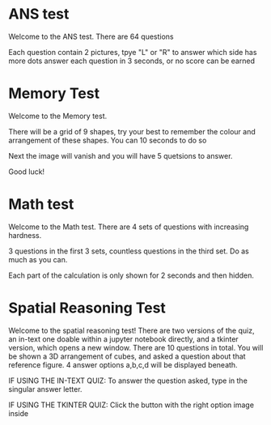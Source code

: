# ANS test
Welcome to the ANS test. There are 64 questions 

Each question contain 2 pictures, tpye "L" or "R" to answer which side has more dots
answer each question in 3 seconds, or no score can be earned

# Memory Test
Welcome to the Memory test.

There will be a grid of 9 shapes, try your best to remember the colour and arrangement of these shapes. You can 10 seconds to do so

Next the image will vanish and you will have 5 quetsions to answer.

Good luck!


# Math test

Welcome to the Math test.
There are 4 sets of questions with increasing hardness.

3 questions in the first 3 sets, countless questions in the third set.
Do as much as you can.

Each part of the calculation is only shown for  2 seconds and then hidden.


# Spatial Reasoning Test
Welcome to the spatial reasoning test!
There are two versions of the quiz, an in-text one doable within a jupyter notebook directly, and a tkinter version, which opens a new window.
There are 10 questions in total.
You will be shown a 3D arrangement of cubes, and asked a question about that reference figure.
4 answer options a,b,c,d will be displayed beneath.

IF USING THE IN-TEXT QUIZ:
To answer the question asked, type in the singular answer letter.

IF USING THE TKINTER QUIZ:
Click the button with the right option image inside


